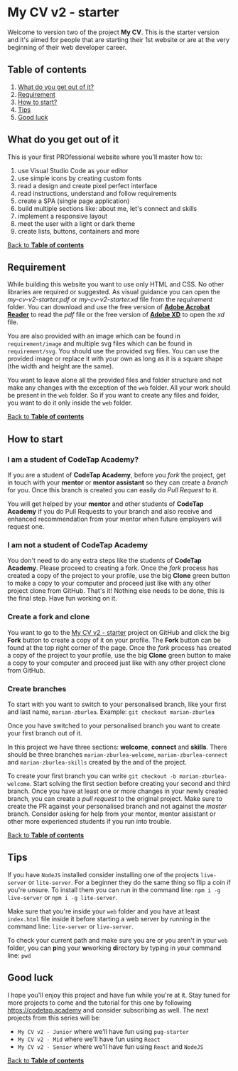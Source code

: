 # My CV v2 - starter

Welcome to version two of the project **My CV**. This is the starter version and it's aimed for people that are starting their 1st website or are at the very beginning of their web developer career.

## Table of contents

1. [What do you get out of it?](#what-do-you-get-out-of-it)
1. [Requirement](#requirement)
1. [How to start?](#how-to-start)
1. [Tips](#tips)
1. [Good luck](#good-luck)

## What do you get out of it

This is your first PROfessional website where you'll master how to:
1. use Visual Studio Code as your editor
1. use simple icons by creating custom fonts
1. read a design and create pixel perfect interface
1. read instructions, understand and follow requirements
1. create a SPA (single page application)
1. build multiple sections like: about me, let's connect and skills
1. implement a responsive layout
1. meet the user with a light or dark theme
1. create lists, buttons, containers and more

[Back to **Table of contents**](#table-of-contents)

## Requirement

While building this website you want to use only HTML and CSS. No other libraries are required or suggested.
As visual guidance you can open the _my-cv-v2-starter.pdf_ or _my-cv-v2-starter.xd_ file from the _requirement_ folder. You can download and use the free version of [**Adobe Acrobat Reader**](https://get.adobe.com/uk/reader/) to read the _pdf_ file or the free version of [**Adobe XD**](https://www.adobe.com/uk/products/xd.html) to open the _xd_ file.

You are also provided with an image which can be found in `requirement/image` and multiple svg files which can be found in `requirement/svg`. You should use the provided svg files. You can use the provided image or replace it with your own as long as it is a square shape (the width and height are the same).

You want to leave alone all the provided files and folder structure and not make any changes with the exception of the `web` folder. All your work should be present in the `web` folder. So if you want to create any files and folder, you want to do it only inside the `web` folder.

[Back to **Table of contents**](#table-of-contents)

## How to start

### I am a student of CodeTap Academy?

If you are a student of **CodeTap Academy**, before you _fork_ the project, get in touch with your **mentor** or **mentor assistant** so they can create a _branch_ for you. Once this branch is created you can easily do _Pull Request_ to it.

You will get helped by your **mentor** and other students of **CodeTap Academy** if you do Pull Requests to your branch and also receive and enhanced recommendation from your mentor when future employers will request one.

### I am not a student of CodeTap Academy

You don't need to do any extra steps like the students of **CodeTap Academy**. Please proceed to creating a fork. Once the _fork_ process has created a copy of the project to your profile, use the big **Clone** green button to make a copy to your computer and proceed just like with any other project clone from GitHub. That's it! Nothing else needs to be done, this is the final step. Have fun working on it.

### Create a fork and clone

You want to go to the [My CV v2 - starter](https://github.com/codetapacademy/my-cv-v2-starter) project on GitHub and click the big **Fork** button to create a copy of it on your profile. The **Fork** button can be found at the top right corner of the page. Once the _fork_ process has created a copy of the project to your profile, use the big **Clone** green button to make a copy to your computer and proceed just like with any other project clone from GitHub.

### Create branches

To start with you want to switch to your personalised branch, like your first and last name, `marian-zburlea`.
Example: `git checkout marian-zburlea`

Once you have switched to your personalised branch you want to create your first branch out of it. 

In this project we have three sections: **welcome**, **connect** and **skills**.
There should be three branches `marian-zburlea-welcome`, `marian-zburlea-connect` and `marian-zburlea-skills` created by the and of the project. 

To create your first branch you can write `git checkout -b marian-zburlea-welcome`. Start solving the first section before creating your second and third branch. Once you have at least one or more changes in your newly created branch, you can create a _pull request_ to the original project. Make sure to create the PR against your personalised branch and not against the _master_ branch. Consider asking for help from your mentor, mentor assistant or other more experienced students if you run into trouble.

[Back to **Table of contents**](#table-of-contents)

## Tips

If you have `NodeJS` installed consider installing one of the projects `live-server` or `lite-server`. For a beginner they do the same thing so flip a coin if you're unsure.
To install them you can run in the command line: `npm i -g live-server` or `npm i -g lite-server`.

Make sure that you're inside your `web` folder and you have at least `index.html` file inside it before starting a web server by running in the command line: `lite-server` or `live-server`.

To check your current path and make sure you are or you aren't in your `web` folder, you can **p**ing your **w**working **d**irectory by typing in your command line: `pwd`

## Good luck

I hope you'll enjoy this project and have fun while you're at it. Stay tuned for more projects to come and the tutorial for this one by following https://codetap.academy and consider subscribing as well. The next projects from this series will be:

* `My CV v2 - Junior` where we'll have fun using `pug-starter`
* `My CV v2 - Mid` where we'll have fun using `React`
* `My CV v2 - Senior` where we'll have fun using `React` and `NodeJS`

[Back to **Table of contents**](#table-of-contents)
